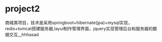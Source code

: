 ﻿# project2
商城类项目，技术是采用springboot+hibernate(jpa)+mysql实现，redis+tomcat搭建服务器,layui制作管理界面，jquery实现管理后台和服务器的数据交互,,,hhhasad
